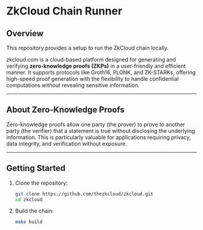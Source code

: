 # ZkCloud Chain Runner

## Overview

This repository provides a setup to run the ZkCloud chain locally.

zkcloud.com is a cloud-based platform designed for generating and verifying **zero-knowledge proofs (ZKPs)** in a user-friendly and efficient manner. It supports protocols like Groth16, PLONK, and ZK-STARKs, offering high-speed proof generation with the flexibility to handle confidential computations without revealing sensitive information.

---

## About Zero-Knowledge Proofs

Zero-knowledge proofs allow one party (the prover) to prove to another party (the verifier) that a statement is true without disclosing the underlying information. This is particularly valuable for applications requiring privacy, data integrity, and verification without exposure.

---

## Getting Started

1. Clone the repository:

   ```bash
   git clone https://github.com/thezkcloud/zkcloud.git
   cd zkcloud
   ```

2. Build the chain:

   ```bash
   make build
   ```
